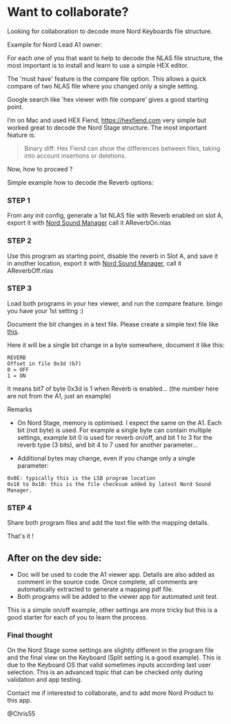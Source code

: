 # Want to collaborate?

Looking for collaboration to decode more Nord Keyboards file structure.

Example for Nord Lead A1 owner:

For each one of you that want to help to decode the NLAS file structure, the most important is to install and learn to use a simple HEX editor.

The 'must have' feature is the compare file option. This allows a quick compare of two NLAS file where you changed only a single setting.



Google search like 'hex viewer with file compare’ gives a good starting point.

I’m on Mac and used HEX Fiend, https://hexfiend.com very simple but worked great to decode the Nord Stage structure.
The most important feature is:
> Binary diff: Hex Fiend can show the differences between files, taking into account insertions or deletions.


Now, how to proceed ?

Simple example how to decode the Reverb options:

### STEP 1
From any init config, generate a 1st NLAS file with Reverb enabled on slot A, export it with [Nord Sound Manager](https://www.nordkeyboards.com/software-tools/nord-sound-manager)  call it AReverbOn.nlas

### STEP 2
Use this program as starting point, disable the reverb in Slot A, and save it in another location, export it with [Nord Sound Manager](https://www.nordkeyboards.com/software-tools/nord-sound-manager), call it AReverbOff.nlas

### STEP 3
Load both programs in your hex viewer, and run the compare feature. bingo you have your 1st setting :)

Document the bit changes in a text file. Please create a simple text file like [this](./ns2/program/NS2_FX_Multi.txt).

Here it will be a single bit change in a byte somewhere, document it like this:
```
REVERB
Offset in file 0x3d (b7)
0 = OFF
1 = ON
```

It means bit7 of byte 0x3d is 1 when Reverb is enabled… (the number here are not from the A1, just an example)


Remarks
- On Nord Stage, memory is optimised. I expect the same on the A1. Each bit (not byte) is used. For example a single byte can contain multiple settings, example bit 0 is used for reverb on/off, and bit 1 to 3 for the reverb type (3 bits), and bit 4 to 7 used for another parameter…

- Additional bytes may change, even if you change only a single parameter:
```
0x0E: typically this is the LSB program location
0x18 to 0x1B: this is the file checksum added by latest Nord Sound Manager.
```

### STEP 4
Share both program files and add the text file with the mapping details.



That's it !

## After on the dev side:

- Doc will be used to code the A1 viewer app. Details are also added as comment in the source code. Once complete, all comments are automatically extracted to generate a mapping pdf file.
- Both programs will be added to the viewer app for automated unit test.


This is a simple on/off example, other settings are more tricky but this is a good starter for each of you to learn the process.

### Final thought
On the Nord Stage some settings are slightly different in the program file and the final view on the Keyboard (Split setting is a good example). This is due to the Keyboard OS that valid sometimes inputs according last user selection. This is an advanced topic that can be checked only during validation and app testing.


Contact me if interested to collaborate, and to add more Nord Product to this app.

@Chris55

